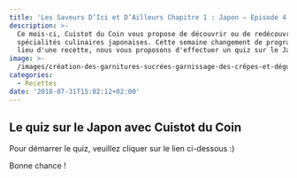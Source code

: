 ```yaml
---
title: 'Les Saveurs D’Ici et D’Ailleurs Chapitre 1 : Japon – Episode 4 : Quiz'
description: >-
  Ce mois-ci, Cuistot du Coin vous propose de découvrir ou de redécouvrir des
  spécialités culinaires japonaises. Cette semaine changement de programme ! Au
  lieu d'une recette, nous vous proposons d'effectuer un quiz sur le Japon.
image: >-
  /images/création-des-garnitures-sucrées-garnissage-des-crêpes-et-dégustation.jpg
categories:
  - Recettes
date: '2018-07-31T15:02:12+02:00'
---
```

## Le quiz sur le Japon avec Cuistot du Coin

Pour démarrer le quiz, veuillez cliquer sur le lien ci-dessous :)

Bonne chance !

<div class="fyrebox_quiz" data-gid="6kq01oggP" data-oid="Yoq1J9kKV" /></div><script src="https://cdn.fyrebox.com/javascripts/fyrebox.min.js?2" defer="defer" async></script>
